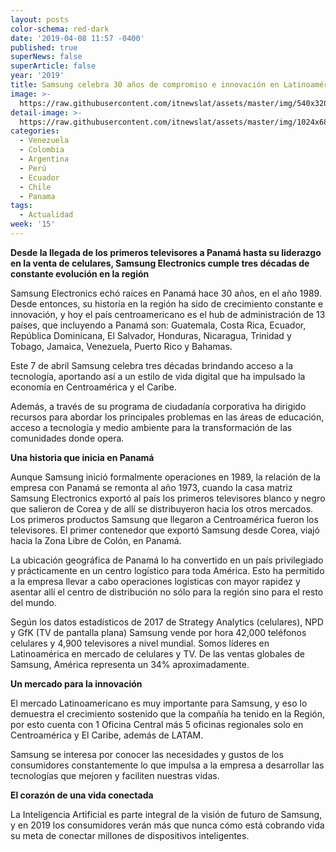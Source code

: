 ```yaml
---
layout: posts
color-schema: red-dark
date: '2019-04-08 11:57 -0400'
published: true
superNews: false
superArticle: false
year: '2019'
title: Samsung celebra 30 años de compromiso e innovación en Latinoamérica
image: >-
  https://raw.githubusercontent.com/itnewslat/assets/master/img/540x320/Samsung-sede-panama-p.jpg
detail-image: >-
  https://raw.githubusercontent.com/itnewslat/assets/master/img/1024x680/Samsung-sede-panama-g.jpg
categories:
  - Venezuela
  - Colombia
  - Argentina
  - Perú
  - Ecuador
  - Chile
  - Panama
tags:
  - Actualidad
week: '15'
---
```

**Desde la llegada de los primeros televisores a Panamá hasta su liderazgo en la venta de celulares, Samsung Electronics cumple tres décadas de constante evolución en la región**

Samsung Electronics echó raíces en Panamá hace 30 años, en el año 1989. Desde entonces, su historia en la región ha sido de crecimiento constante e innovación, y hoy el país centroamericano es el hub de administración de 13 países, que incluyendo a Panamá son: Guatemala, Costa Rica, Ecuador, República Dominicana, El Salvador, Honduras, Nicaragua, Trinidad y Tobago, Jamaica, Venezuela, Puerto Rico y Bahamas.

Este 7 de abril Samsung celebra tres décadas brindando acceso a la tecnología, aportando así a un estilo de vida digital que ha impulsado la economía en Centroamérica y el Caribe.

Además, a través de su programa de ciudadanía corporativa ha dirigido recursos para abordar los principales problemas en las áreas de educación, acceso a tecnología y medio ambiente para la transformación de las comunidades donde opera.

**Una historia que inicia en Panamá**

Aunque Samsung inició formalmente operaciones en 1989, la relación de la empresa con Panamá se remonta al año 1973, cuando la casa matriz Samsung Electronics exportó al país los primeros televisores blanco y negro que salieron de Corea y de allí se distribuyeron hacia los otros mercados. Los primeros productos Samsung que llegaron a Centroamérica fueron los televisores. El primer contenedor que exportó Samsung desde Corea, viajó hacia la Zona Libre de Colón, en Panamá.

La ubicación geográfica de Panamá lo ha convertido en un país privilegiado y prácticamente en un centro logístico para toda América. Esto ha permitido a la empresa llevar a cabo operaciones logísticas con mayor rapidez y asentar allí el centro de distribución no sólo para la región sino para el resto del mundo. 

Según los datos estadísticos de 2017 de Strategy Analytics (celulares), NPD y GfK (TV de pantalla plana) Samsung vende por hora 42,000 teléfonos celulares y 4,900 televisores a nivel mundial. Somos líderes en Latinoamérica en mercado de celulares y TV. De las ventas globales de Samsung, América representa un 34% aproximadamente.

**Un mercado para la innovación**

El mercado Latinoamericano es muy importante para Samsung, y eso lo demuestra el crecimiento sostenido que la compañía ha tenido en la Región, por esto cuenta con 1 Oficina Central más 5 oficinas regionales solo en Centroamérica y El Caribe, además de LATAM.

Samsung se interesa por conocer las necesidades y gustos de los consumidores constantemente lo que impulsa a la empresa a desarrollar las tecnologías que mejoren y faciliten nuestras vidas.

**El corazón de una vida conectada**

La Inteligencia Artificial es parte integral de la visión de futuro de Samsung, y en 2019 los consumidores verán más que nunca cómo está cobrando vida su meta de conectar millones de dispositivos inteligentes.
